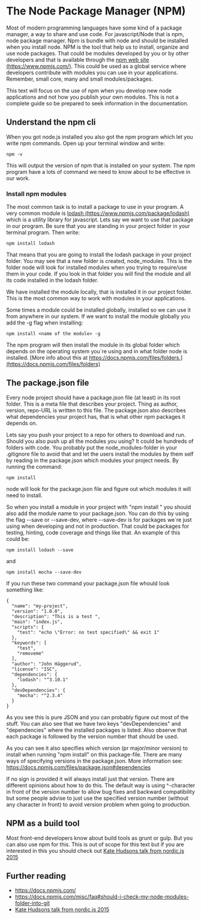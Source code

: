 # The Node Package Manager (NPM)
Most of modern programming languages have some kind of a package manager, a way to share and use code. For javascript/Node that is npm, node package manager. Npm is bundle with node and should be installed when you install node. NPM is the tool that help us to install, organize and use node packages. That could be modules developed by you or by other developers and that is available through the [npm web site (https://www.npmjs.com/)](https://www.npmjs.com/). This could be used as a global service where developers contribute with modules  you can use in your applications. Remember, small core, many and small modules/packages.

This text will focus on the use of npm when you develop new node applications and not how you publish your own modules. This is not a complete guide so be prepared to seek information in the documentation.

## Understand the npm cli
When you got node.js installed you also got the npm program which let you write npm commands. Open up your terminal window and write:

```
npm -v
```
This will output the version of npm that is installed on your system. The npm program have a lots of command we need to know about to be effective in our work.

### Install npm modules
The most common task is to install a package to use in your program. A very common module is [lodash (https://www.npmjs.com/package/lodash)](https://www.npmjs.com/package/lodash) which is a utility library for javascript. Lets say we want to use that package in our program. Be sure that you are standing in your project folder in your terminal program. Then write:

```
npm install lodash
```
That means that you are going to install the lodash package in your project folder. You may see that a new folder is created, node_modules. This is the folder node will look for installed modules when you trying to require/use them in your code. If you look in that folder you will find the module and all its code installed in the lodash folder.

We have installed the module locally, that is installed it in our project folder. This is the most common way to work with modules in your applications.

Some times a module could be installed globally, installed so we can use it from anywhere in our system. If we want to install the module globally you add the -g flag when installing:
```
npm install <name of the module> -g
```
The npm program will then install the module in its global folder which depends on the operating system you´re using and in what folder node is installed. [More info about this at https://docs.npmjs.com/files/folders.](https://docs.npmjs.com/files/folders)

## The package.json file
Every node project should have a package.json file (at least) in its root folder. This is a meta file that describes your project. Thing as author, version, repo-URL is written to this file. The package.json also describes what dependencies your project has, that is what other npm packages it depends on.

Lets say you push your project to a repo for others to download and run. Should you also push up all the modules you using? It could be hundreds of folders with code. You probably put the node_modules-folder in your .gitignore file to avoid that and let the users install the modules by them self by reading in the package.json which modules your project needs. By running the command:
```
npm install
```
node will look for the package.json file and figure out which modules it will need to install.

So when you install a module in your project with "npm install <name of the module>" you should also add the module name to your package.json. You can do this by using the flag --save or --save-dev, where --save-dev is for packages we´re just using when developing and not in production. That could be packages for testing, hinting, code coverage and things like that. An example of this could be:
```
npm install lodash --save
```
and
```
npm install mocha --save-dev
```

If you run these two command your package.json file whould look something like:

```
{
  "name": "my-project",
  "version": "1.0.0",
  "description": "This is a test ",
  "main": "index.js",
  "scripts": {
    "test": "echo \"Error: no test specified\" && exit 1"
  },
  "keywords": [
    "test",
    "removeme"
  ],
  "author": "John Häggerud",
  "license": "ISC",
  "dependencies": {
    "lodash": "^3.10.1"
  },
  "devDependencies": {
    "mocha": "^2.3.4"
  }
}
```
As you see this is pure JSON and you can probably figure out most of the stuff. You can also see that we have two keys "devDependencies" and "dependencies" where the installed packages is listed. Also observe that each package is followed by the version number that should be used.

As you can see it also specifies which version (pr major/minor version) to install when running "npm install" on this package-file.
There are many ways of specifying versions in the package.json. More information see: https://docs.npmjs.com/files/package.json#dependencies

If no sign is provided it will always install just that version. There are different opinions about how to do this. The default way is using ^-character in front of the version number to allow bug fixes and backward compatibility but some people advise to just use the specified version number (without any character in front) to avoid version problem when going to production.


## NPM as a build tool
Most front-end developers know about build tools as grunt or gulp. But you can also use npm for this.
This is out of scope for this text but if you are interested in this you should check out [Kate Hudsons talk from nordic.js 2015](https://www.youtube.com/watch?v=0RYETb9YVrk)

## Further reading
* https://docs.npmjs.com/
* https://docs.npmjs.com/misc/faq#should-i-check-my-node-modules-folder-into-git
* [Kate Hudsons talk from nordic.js 2015](https://www.youtube.com/watch?v=0RYETb9YVrk)
